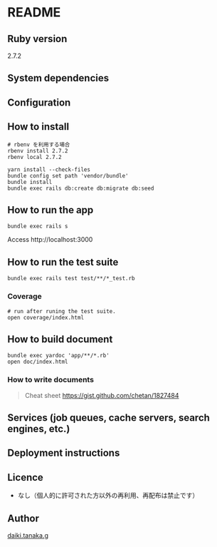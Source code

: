 # README

## Ruby version

2.7.2

## System dependencies


## Configuration


## How to install

```
# rbenv を利用する場合
rbenv install 2.7.2
rbenv local 2.7.2

yarn install --check-files
bundle config set path 'vendor/bundle'
bundle install
bundle exec rails db:create db:migrate db:seed
```

## How to run the app

```
bundle exec rails s
```

Access http://localhost:3000


## How to run the test suite

```
bundle exec rails test test/**/*_test.rb
```

### Coverage

```
# run after runing the test suite.
open coverage/index.html
```

## How to build document

```
bundle exec yardoc 'app/**/*.rb'
open doc/index.html
```

### How to write documents

> Cheat sheet https://gist.github.com/chetan/1827484


## Services (job queues, cache servers, search engines, etc.)


## Deployment instructions


## Licence

* なし（個人的に許可された方以外の再利用、再配布は禁止です）

## Author

[daiki.tanaka.g](https://github.com/daiki.tanaka.g)
